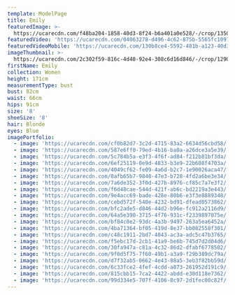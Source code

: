 ```yaml
---
template: ModelPage
title: Emily
featuredImage: >-
  https://ucarecdn.com/f48ba204-1858-40d3-8f24-b6a401a0e528/-/crop/1350x568/0,90/-/preview/
featuredVideo: 'https://ucarecdn.com/04063278-d496-4c62-875b-5565fc10976a/'
featuredVideoMobile: 'https://ucarecdn.com/130b8ce4-5592-481b-a123-40d3b0f31d66/'
imageThumbnail: >-
  https://ucarecdn.com/2c302f59-816c-4d40-92e4-308c6d16d846/-/crop/1290x1524/0,0/-/preview/
firstName: Emily
collection: Women
height: 171cm
measurementType: bust
bust: 82cm
waist: 66cm
hips: 91cm
size: '8'
shoeSize: '8'
hair: Blonde
eyes: Blue
imagePortfolio:
  - image: 'https://ucarecdn.com/cf0b82d7-3c2d-4715-83a2-6634d56cbd58/'
  - image: 'https://ucarecdn.com/587e6ff0-79ed-4b16-ba0a-a26dce3a5e39/'
  - image: 'https://ucarecdn.com/5c784b5a-e3f3-4f6f-ad84-f212b81bf3da/'
  - image: 'https://ucarecdn.com/6ef25119-0e9d-4833-b3e9-22b608f4703a/'
  - image: 'https://ucarecdn.com/4049cf62-fe09-4a6d-b2c7-1e90026aca47/'
  - image: 'https://ucarecdn.com/0afb65b7-9848-47e3-b728-4fd2a6be3e34/'
  - image: 'https://ucarecdn.com/7a6de352-3f0d-427b-8976-cf85c7a7e3f2/'
  - image: 'https://ucarecdn.com/f6d48cae-544d-421f-ab6c-bd2219a3e443/'
  - image: 'https://ucarecdn.com/9e4acc69-bade-428e-80b6-e3f3e8889348/'
  - image: 'https://ucarecdn.com/cebd572f-540e-4232-bd91-dfead0573862/'
  - image: 'https://ucarecdn.com/bfc2ade5-d846-44d2-b96e-fc912a2116d9/'
  - image: 'https://ucarecdn.com/64a5e390-3715-4f76-931c-f2339897075e/'
  - image: 'https://ucarecdn.com/bf84c8e2-93dc-4a3b-9497-263a5ea6452a/'
  - image: 'https://ucarecdn.com/4ba71364-bf05-419d-8e37-bb082558f301/'
  - image: 'https://ucarecdn.com/c48c1911-2bd7-4043-ac3a-adc5c47b3765/'
  - image: 'https://ucarecdn.com/f5ebc17d-2cb1-41a9-be6b-745d7d2d04d6/'
  - image: 'https://ucarecdn.com/30fa947a-c81a-4c32-86d2-dfabf6778502/'
  - image: 'https://ucarecdn.com/9f0d5f75-7f60-49b1-a3a9-f29b389dc79a/'
  - image: 'https://ucarecdn.com/d7f32ab5-0662-4e43-88a5-3eb3f82bb59d/'
  - image: 'https://ucarecdn.com/6c33fce2-4fef-4cdd-a873-261952d191c9/'
  - image: 'https://ucarecdn.com/815cbb15-7ca2-4422-abdd-e30d118e7362/'
  - image: 'https://ucarecdn.com/99d334e5-707f-4106-8c97-2d1fec00c82f/'
---
```


